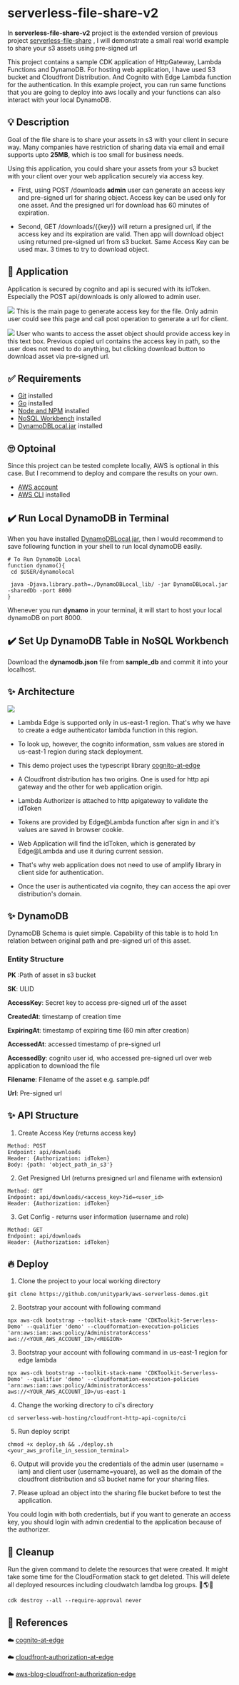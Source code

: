 # serverless-file-share-v2
In **serverless-file-share-v2** project is the extended version of previous project [serverless-file-share](https://github.com/unitypark/aws-serverless-demos/tree/main/serverless-web-hosting/cloudfront-rest-api)
, I will demonstrate a small real world example to share your s3 assets using pre-signed url

This project contains a sample CDK application of HttpGateway, Lambda Functions and DynamoDB. For hosting web application, I have used S3 bucket and Cloudfront Distribution. And Cognito with Edge Lambda function for the authentication. In this example project, you can run same functions that you are going to deploy into aws locally and your functions can also interact with your local DynamoDB.

## 💡 Description 
Goal of the file share is to share your assets in s3 with your client in secure way. Many companies have restriction of sharing data via email and email supports upto **25MB**, which is too small for business needs.

Using this application, you could share your assets from your s3 bucket with your client over your web application securely via access key.

- First, using POST /downloads **admin** user can generate an access key and pre-signed url for sharing object. Access key can be used only for one asset. And the presigned url for download has 60 minutes of expiration.

- Second, GET /downloads/{{key}} will return a presigned url, if the access key and its expiration are valid. Then app will download object using returned pre-signed url from s3 bucket. Same Access Key can be used max. 3 times to try to download object.

## 🚀 Application
Application is secured by cognito and api is secured with its idToken. Especially the POST api/downloads is only allowed to admin user. 

![](./docs/main.png)
This is the main page to generate access key for the file. Only admin user could see this page and call post operation to generate a url for client.

![](./docs/download.png)
User who wants to access the asset object should provide access key in this text box. Previous copied url contains the access key in path, so the user does not need to do anything, but clicking download button to download asset via pre-signed url.


## ✅ Requirements 
* [Git](https://git-scm.com/book/en/v2/Getting-Started-Installing-Git) installed
* [Go](https://go.dev/doc/install) installed
* [Node and NPM](https://nodejs.org/en/download/) installed
* [NoSQL Workbench](https://docs.aws.amazon.com/amazondynamodb/latest/developerguide/workbench.settingup.html) installed
* [DynamoDBLocal.jar](https://docs.aws.amazon.com/amazondynamodb/latest/developerguide/DynamoDBLocal.DownloadingAndRunning.html) installed

## 🙄 Optoinal 
Since this project can be tested complete locally, AWS is optional in this case. But I recommend to deploy and compare the results on your own.
* [AWS account](https://portal.aws.amazon.com/gp/aws/developer/registration/index.html)
* [AWS CLI](https://docs.aws.amazon.com/cli/latest/userguide/install-cliv2.html) installed

## ✔️ Run Local DynamoDB in Terminal
When you have installed [DynamoDBLocal.jar](https://docs.aws.amazon.com/amazondynamodb/latest/developerguide/DynamoDBLocal.DownloadingAndRunning.html), then I would recommend to save following function in your shell to run local dynamoDB easily.

```
# To Run DynamoDb Local
function dynamo(){
 cd $USER/dynamolocal

 java -Djava.library.path=./DynamoDBLocal_lib/ -jar DynamoDBLocal.jar -sharedDb -port 8000
}
```
Whenever you run **dynamo** in your terminal, it will start to host your local dynamoDB on port 8000.

## ✔️ Set Up DynamoDB Table in NoSQL Workbench
Download the **dynamodb.json** file from **sample_db** and commit it into your localhost.

## ✨ Architecture
![](./docs/arch.png)
- Lambda Edge is supported only in us-east-1 region. That's why we have to create a edge authenticator lambda function in this region. 

- To look up, however, the cognito information, ssm values are stored in us-east-1 region during stack deployment.

- This demo project uses the typescript library [cognito-at-edge](https://github.com/awslabs/cognito-at-edge)

- A Cloudfront distribution has two origins. One is used for http api gateway and the other for web application origin.

- Lambda Authorizer is attached to http apigateway to validate the idToken

- Tokens are provided by Edge@Lambda function after sign in and it's values are saved in browser cookie.

- Web Application will find the idToken, which is generated by Edge@Lambda and use it during current session.

- That's why web application does not need to use of amplify library in client side for authentication.

- Once the user is authenticated via cognito, they can access the api over distribution's domain.


## ✨ DynamoDB
DynamoDB Schema is quiet simple. Capability of this table is to hold 1:n relation between original path and pre-signed url of this asset. 

### Entity Structure

**PK** :Path of asset in s3 bucket

**SK**: ULID

**AccessKey**: Secret key to access pre-signed url of the asset

**CreatedAt**: timestamp of creation time

**ExpiringAt**: timestamp of expiring time (60 min after creation)

**AccessedAt**: accessed timestamp of pre-signed url

**AccessedBy**: cognito user id, who accessed pre-signed url over web application to download the file

**Filename**: Filename of the asset e.g. sample.pdf

**Url**: Pre-signed url


## ✨ API Structure
1. Create Access Key (returns access key)
```
Method: POST
Endpoint: api/downloads
Header: {Authorization: idToken}
Body: {path: 'object_path_in_s3'}
```

2. Get Presigned Url (returns presigned url and filename with extension)
```
Method: GET
Endpoint: api/downloads/<access_key>?id=<user_id>
Header: {Authorization: idToken}
```

3. Get Config - returns user information (username and role)
```
Method: GET
Endpoint: api/downloads
Header: {Authorization: idToken}
```

## 🔥 Deploy

1. Clone the project to your local working directory
```
git clone https://github.com/unitypark/aws-serverless-demos.git
```

2. Bootstrap your account with following command
```
npx aws-cdk bootstrap --toolkit-stack-name 'CDKToolkit-Serverless-Demo' --qualifier 'demo' --cloudformation-execution-policies 'arn:aws:iam::aws:policy/AdministratorAccess' aws://<YOUR_AWS_ACCOUNT_ID>/<REGION> 
```

3. Bootstrap your account with following command in us-east-1 region for edge lambda
```
npx aws-cdk bootstrap --toolkit-stack-name 'CDKToolkit-Serverless-Demo' --qualifier 'demo' --cloudformation-execution-policies 'arn:aws:iam::aws:policy/AdministratorAccess' aws://<YOUR_AWS_ACCOUNT_ID>/us-east-1
```

4. Change the working directory to ci's directory
```
cd serverless-web-hosting/cloudfront-http-api-cognito/ci
```

5. Run deploy script
```
chmod +x deploy.sh && ./deploy.sh <your_aws_profile_in_session_terminal>
```

6. Output will provide you the credentials of the admin user (username = iam) and client user (username=youare), as well as the domain of the cloudfront distribution and s3 bucket name for your sharing files.

7. Please upload an object into the sharing file bucket before to test the application.

You could login with both credentials, but if you want to generate an access key, you should login with admin credential to the application because of the authorizer.

## 🔨 Cleanup

Run the given command to delete the resources that were created. It might take some time for the CloudFormation stack to get deleted. This will delete all deployed resources including cloudwatch lamdba log groups. 🌳🌎🌈

```
cdk destroy --all --require-approval never
```

## 👀 References

☁️ [cognito-at-edge](https://github.com/awslabs/cognito-at-edge)

☁️ [cloudfront-authorization-at-edge](https://github.com/aws-samples/cloudfront-authorization-at-edge)

☁️ [aws-blog-cloudfront-authorization-edge](https://aws.amazon.com/blogs/networking-and-content-delivery/authorizationedge-using-cookies-protect-your-amazon-cloudfront-content-from-being-downloaded-by-unauthenticated-users/)
